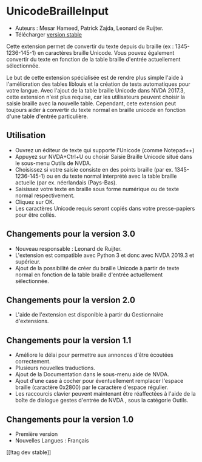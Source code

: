 # UnicodeBrailleInput #

* Auteurs : Mesar Hameed, Patrick Zajda, Leonard de Ruijter.
* Télécharger [version stable][1]

Cette extension permet de convertir du texte depuis du braille (ex :
1345-1236-145-1) en caractères braille Unicode.  Vous pouvez également
convertir du texte en fonction de la table braille d'entrée actuellement
sélectionnée.

Le but de cette extension spécialisée est de rendre plus simple l'aide à
l'amélioration des tables liblouis et la création de tests automatiques pour
votre langue.  Avec l'ajout de la table braille Unicode dans NVDA 2017.3,
cette extension n'est plus requise, car les utilisateurs peuvent choisir la
saisie braille avec la nouvelle table.  Cependant, cete extension peut
toujours aider à convertir du texte normal en braille unicode en fonction
d'une table d'entrée particulière.

## Utilisation

* Ouvrez un éditeur de texte qui supporte l'Unicode (comme Notepad++)
* Appuyez sur NVDA+Ctrl+U ou choisir Saisie Braille Unicode situé dans le
  sous-menu Outils de NVDA.
* Choisissez si votre saisie consiste en des points braille (par
  ex. 1345-1236-145-1) ou en du texte normal interprété avec la table
  braille actuelle (par ex. néerlandais (Pays-Bas).
* Saisissez votre texte en braille sous forme numérique ou de texte normal
  respectivement.
* Cliquez sur OK.
* Les caractères Unicode requis seront copiés dans votre presse-papiers pour
  être collés.

## Changements pour la version 3.0

* Nouveau responsable : Leonard de Ruijter.
* L'extension est compatible avec Python 3 et donc avec NVDA 2019.3 et
  supérieur.
* Ajout de la possibilité de créer du braille Unicode à partir de texte
  normal en fonction de la table braille d'entrée actuellement sélectionnée.

## Changements pour la version 2.0

* L'aide de l'extension est disponible à partir du Gestionnaire
  d'extensions.

## Changements pour la version 1.1 ##

* Améliore le délai pour permettre aux annonces  d'être écoutées
  correctement.
* Plusieurs nouvelles traductions.
* Ajout de la Documentation dans le sous-menu aide de NVDA.
* Ajout d'une case à cocher pour éventuellement remplacer l'espace braille
  (caractère 0x2800) par le caractère d'espace régulier.
* Les raccourcis clavier peuvent maintenant être réaffectées à l'aide de la
  boîte de dialogue gestes d'entrée de NVDA , sous la catégorie Outils.

## Changements pour la version 1.0 ##

* Première version
* Nouvelles Langues : Français

[[!tag dev stable]]

[1]: https://addons.nvda-project.org/files/get.php?file=ubi
